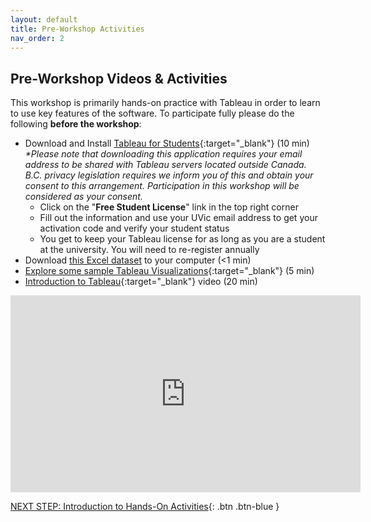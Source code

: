 ```yaml
---
layout: default
title: Pre-Workshop Activities
nav_order: 2
---
```

## Pre-Workshop Videos & Activities
This workshop is primarily hands-on practice with Tableau in order to learn to use key features of the software. To participate fully please do the following **before the workshop**:

- Download and Install [Tableau for Students](https://www.tableau.com/academic/students){:target="_blank"} (10 min)<br>
  _*Please note that downloading this application requires your email address to be shared with Tableau servers located outside Canada. B.C. privacy legislation requires we inform you of this and obtain your consent to this arrangement. Participation in this workshop will be considered as your consent._
    - Click on the "**Free Student License**" link in the top right corner
    - Fill out the information and use your UVic email address to get your activation code and verify your student status
    - You get to keep your Tableau license for as long as you are a student at the university. You will need to re-register annually
- Download <a href="https://github.com/richmccue/tableau/raw/main/resources/Global%20Superstore%20Orders%202016.xlsx">this Excel dataset</a> to your computer (<1 min)
- [Explore some sample Tableau Visualizations](https://public.tableau.com/en-us/gallery/?tab=viz-of-the-day&type=viz-of-the-day){:target="_blank"} (5 min)
- [Introduction to Tableau](https://www.youtube.com/watch?v=jEgVto5QME8){:target="_blank"} video (20 min)<br>
<iframe width="560" height="315" src="https://www.youtube.com/embed/jEgVto5QME8" title="YouTube video player" frameborder="0" allow="accelerometer; autoplay; clipboard-write; encrypted-media; gyroscope; picture-in-picture" allowfullscreen></iframe>

[NEXT STEP: Introduction to Hands-On Activities](activities-intro.html){: .btn .btn-blue }
